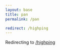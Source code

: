 ```yaml
---
layout: base
title: pan
permalink: /pan

redirect: /highping
---
```


Redirecting to [/highping](/highping)

